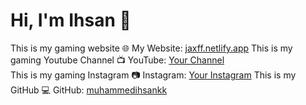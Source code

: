# Hi, I'm Ihsan 👋
This is my gaming website 
🌐 My Website: [jaxff.netlify.app](https://jaxff.netlify.app)
This is my gaming Youtube Channel 
📺 YouTube: [Your Channel](https://youtube.com/yourchannel)  
This is my gaming Instagram
📷 Instagram: [Your Instagram](https://instagram.com/yourusername) 
This is my GitHub
💻 GitHub: [muhammedihsankk](https://github.com/muhammedihsankk)

